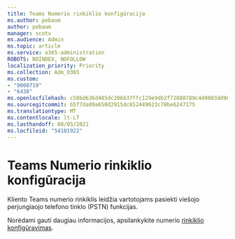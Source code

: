 ```yaml
---
title: Teams Numerio rinkiklio konfigūracija
ms.author: pebaum
author: pebaum
manager: scotv
ms.audience: Admin
ms.topic: article
ms.service: o365-administration
ROBOTS: NOINDEX, NOFOLLOW
localization_priority: Priority
ms.collection: Adm_O365
ms.custom:
- "9000719"
- "6438"
ms.openlocfilehash: c58bd636d485dc206b37ffc129e9db2f72880789c449003dd96db562c7a47542
ms.sourcegitcommit: b5f7da89a650d2915dc652449623c78be6247175
ms.translationtype: MT
ms.contentlocale: lt-LT
ms.lasthandoff: 08/05/2021
ms.locfileid: "54101922"
---
```

# <a name="teams-dial-pad-configuration"></a>Teams Numerio rinkiklio konfigūracija

Kliento Teams numerio rinkiklis leidžia vartotojams pasiekti viešojo perjungiaojo telefono tinklo (PSTN) funkcijas.  

Norėdami gauti daugiau informacijos, apsilankykite numerio [rinkiklio konfigūravimas](https://docs.microsoft.com/microsoftteams/dial-pad-configuration).
